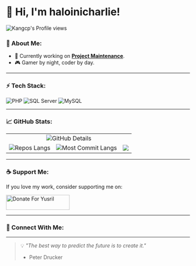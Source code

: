 # 👋 Hi, I'm haloinicharlie!

<!--![Profile Banner](https://via.placeholder.com/1200x400?text=Your+Cool+Banner+Here) -->

![Kangcp's Profile views](https://komarev.com/ghpvc/?username=haloinicharlie&style=flat&color=blueviolet)<br>

### 🚀 About Me:
- 🔭 Currently working on **[Project Maintenance](https://github.com/haloinicharlie/)**.
- 🎮 Gamer by night, coder by day.
---

### ⚡️ Tech Stack:
![PHP](https://img.shields.io/badge/-PHP-777BB4?logo=php&logoColor=white&style=flat-square)
![SQL Server](https://img.shields.io/badge/-SQL%20Server-CC2927?logo=microsoftsqlserver&logoColor=white&style=flat-square)
![MySQL](https://img.shields.io/badge/-MySQL-3776AB?logo=mysql&logoColor=white&style=flat-square)

---

### 📈 GitHub Stats:
<table>
 <tbody>
    <tr>
      <td colspan=3 align="center">
        <img src="http://github-profile-summary-cards.vercel.app/api/cards/profile-details?username=haloinicharlie&theme=algolia" alt="GitHub Details">
      </td>
    </tr>  
    <tr>
      <td>
        <img src="http://github-profile-summary-cards.vercel.app/api/cards/repos-per-language?username=haloinicharlie&theme=algolia" alt="Repos Langs">
      </td>
      <td> 
        <img src="http://github-profile-summary-cards.vercel.app/api/cards/most-commit-language?username=haloinicharlie&theme=algolia" alt="Most Commit Langs">
      </td>
      <td>
        <img src = "http://github-profile-summary-cards.vercel.app/api/cards/productive-time?username=haloinicharlie&theme=algolia&utcOffset=8">
      </td>
    </tr>      
  </tbody>
</table>


---

### ☕ Support Me:
If you love my work, consider supporting me on:

<a href="https://saweria.co/kangcp" target="_blank"><img src="https://user-images.githubusercontent.com/26188697/180601310-e82c63e4-412b-4c36-b7b5-7ba713c80380.png" alt="Donate For Yusril" height="41" width="174"></a>

---

### 🔗 Connect With Me:
<p>
  <!--<a href="https://linkedin.com/in/yourusername"><img src="https://img.shields.io/badge/-LinkedIn-0077B5?logo=linkedin&logoColor=white&style=flat-square" alt="LinkedIn"></a>-->
<!--   <a href="https://twitter.com/cpamungkas"><img src="https://img.shields.io/badge/-Twitter-1DA1F2?logo=twitter&logoColor=white&style=flat-square" alt="Twitter"></a> -->
<!--   <a href="https://instagram.com/cpamungkas"><img src="https://img.shields.io/badge/-Instagram-E4405F?logo=instagram&logoColor=white&style=flat-square" alt="Instagram"></a> -->
</p>

---

> 💡 *"The best way to predict the future is to create it."*  
> - Peter Drucker


<!--## License
[MIT License](https://github.com/Sansekai/Wa-OpenAI/blob/main/LICENSE)

Copyright (c) 2024 kangcp-->
